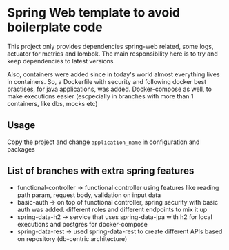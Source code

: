 # Spring Web template to avoid boilerplate code

This project only provides dependencies spring-web related, some logs, actuator for metrics and lombok.
The main responsibility here is to try and keep dependencies to latest versions

Also, containers were added since in today's world almost everything lives in containers.
So, a Dockerfile with security and following docker best practises, for java applications, was added. Docker-compose as
well, to make executions easier (escpecially in branches with more than 1 containers, like dbs, mocks etc)

## Usage

Copy the project and change `application_name` in configuration and packages

## List of branches with extra spring features

* functional-controller -> functional controller using features like reading path param, request body, validation on
  input data
* basic-auth -> on top of functional controller, spring security with basic auth was added. different roles and
  different endpoints to mix it up
* spring-data-h2 -> service that uses spring-data-jpa with h2 for local executions and postgres for docker-compose
* spring-data-rest -> used spring-data-rest to create different APIs based on repository (db-centric architecture)
